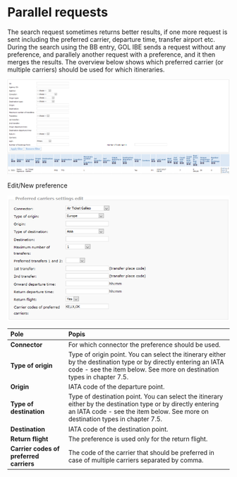 # Parallel requests

The search request sometimes returns better results, if one more request is sent including the preferred carrier, departure time, transfer airport etc. During the search using the BB entry, GOL IBE sends a request without any preference, and parallely another request with a preference, and it then merges the results. The overview below shows which preferred carrier \(or multiple carriers\) should be used for which itineraries.

![](../.gitbook/assets/image%20%2823%29.png)

Edit/New preference

![](../.gitbook/assets/image%20%2851%29.png)

| Pole | Popis |
| :--- | :--- |
| **Connector** | For which connector the preference should be used. |
| **Type of origin** | Type of origin point. You can select the itinerary either by the destination type or by directly entering an IATA code - see the item below. See more on destination types in chapter 7.5. |
| **Origin** | IATA code of the departure point. |
| **Type of destination** | Type of destination point. You can select the itinerary either by the destination type or by directly entering an IATA code - see the item below. See more on destination types in chapter 7.5. |
| **Destination** | IATA code of the destination point. |
| **Return flight** | The preference is used only for the return flight. |
| **Carrier codes of preferred carriers** | The code of the carrier that should be preferred in case of multiple carriers separated by comma. |

